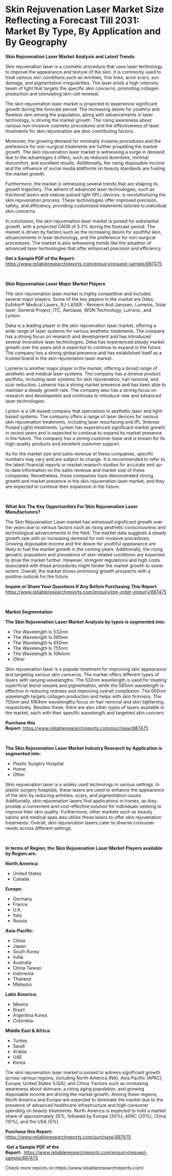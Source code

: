 <p><h1>Skin Rejuvenation Laser Market Size Reflecting a Forecast Till 2031: Market By Type, By Application and By Geography</h1></p><p><strong>Skin Rejuvenation Laser Market Analysis and Latest Trends</strong></p>
<p><p>Skin rejuvenation laser is a cosmetic procedure that uses laser technology to improve the appearance and texture of the skin. It is commonly used to treat various skin conditions such as wrinkles, fine lines, acne scars, sun damage, and pigmentation irregularities. The laser emits a high-intensity beam of light that targets the specific skin concerns, promoting collagen production and stimulating skin cell renewal.</p><p>The skin rejuvenation laser market is projected to experience significant growth during the forecast period. The increasing desire for youthful and flawless skin among the population, along with advancements in laser technology, is driving the market growth. The rising awareness about various non-invasive cosmetic procedures and the effectiveness of laser treatments for skin rejuvenation are also contributing factors.</p><p>Moreover, the growing demand for minimally invasive procedures and the preference for non-surgical treatments are further propelling the market growth. The skin rejuvenation laser market is witnessing a surge in demand due to the advantages it offers, such as reduced downtime, minimal discomfort, and excellent results. Additionally, the rising disposable income and the influence of social media platforms on beauty standards are fueling the market growth.</p><p>Furthermore, the market is witnessing several trends that are shaping its growth trajectory. The advent of advanced laser technologies, such as fractional lasers and intense pulsed light (IPL) devices, is revolutionizing the skin rejuvenation process. These technologies offer improved precision, safety, and efficiency, providing customized treatments tailored to individual skin concerns.</p><p>In conclusion, the skin rejuvenation laser market is poised for substantial growth, with a projected CAGR of 5.3% during the forecast period. The market is driven by factors such as the increasing desire for youthful skin, advancements in laser technology, and the preference for non-surgical procedures. The market is also witnessing trends like the adoption of advanced laser technologies that offer enhanced precision and efficiency.</p></p>
<p><strong>Get a Sample PDF of the Report:&nbsp;</strong> <a href="https://www.reliableresearchreports.com/enquiry/request-sample/887475">https://www.reliableresearchreports.com/enquiry/request-sample/887475</a></p>
<p>&nbsp;</p>
<p><strong>Skin Rejuvenation Laser Major Market Players</strong></p>
<p><p>The skin rejuvenation laser market is highly competitive and includes several major players. Some of the key players in the market are Deka, Eufoton® Medical Lasers, RJ-LASER - Reimers And Janssen, Lumenis, Solar laser, General Project, ITC, Aerolase, WON Technology, Lutronic, and Lynton. </p><p>Deka is a leading player in the skin rejuvenation laser market, offering a wide range of laser systems for various aesthetic treatments. The company has a strong focus on research and development and has introduced several innovative laser technologies. Deka has experienced steady market growth over the years and is expected to continue to expand in the future. The company has a strong global presence and has established itself as a trusted brand in the skin rejuvenation laser market.</p><p>Lumenis is another major player in the market, offering a broad range of aesthetic and medical laser systems. The company has a diverse product portfolio, including laser systems for skin rejuvenation, hair removal, and scar reduction. Lumenis has a strong market presence and has been able to maintain a steady growth rate. The company also has a strong focus on research and development and continues to introduce new and advanced laser technologies.</p><p>Lynton is a UK-based company that specializes in aesthetic laser and light-based systems. The company offers a range of laser devices for various skin rejuvenation treatments, including laser resurfacing and IPL (Intense Pulsed Light) treatments. Lynton has experienced significant market growth in recent years and is expected to continue to expand its market presence in the future. The company has a strong customer base and is known for its high-quality products and excellent customer support.</p><p>As for the market size and sales revenue of these companies, specific numbers may vary and are subject to change. It is recommended to refer to the latest financial reports or market research studies for accurate and up-to-date information on the sales revenue and market size of these companies. Nonetheless, these companies have demonstrated strong growth and market presence in the skin rejuvenation laser market, and they are expected to continue their expansion in the future.</p></p>
<p>&nbsp;</p>
<p><strong>What Are The Key Opportunities For Skin Rejuvenation Laser Manufacturers?</strong></p>
<p><p>The Skin Rejuvenation Laser market has witnessed significant growth over the years due to various factors such as rising aesthetic consciousness and technological advancements in the field. The market data suggests a steady growth rate with an increasing demand for non-invasive procedures. Growing disposable income and the desire for youthful appearance are likely to fuel the market growth in the coming years. Additionally, the rising geriatric population and prevalence of skin-related conditions are expected to drive the market further. However, stringent regulations and high costs associated with these procedures might hinder the market growth to some extent. Overall, the market shows promising growth prospects with a positive outlook for the future.</p></p>
<p><strong>Inquire or Share Your Questions If Any Before Purchasing This Report:</strong> <a href="https://www.reliableresearchreports.com/enquiry/pre-order-enquiry/887475">https://www.reliableresearchreports.com/enquiry/pre-order-enquiry/887475</a></p>
<p>&nbsp;</p>
<p><strong>Market Segmentation</strong></p>
<p><strong>The Skin Rejuvenation Laser Market Analysis by types is segmented into:</strong></p>
<p><ul><li>The Wavelength Is 532nm</li><li>The Wavelength Is 585nm</li><li>The Wavelength Is 650nm</li><li>The Wavelength Is 755nm</li><li>The Wavelength Is 1064nm</li><li>Other</li></ul></p>
<p><p>Skin rejuvenation laser is a popular treatment for improving skin appearance and targeting various skin concerns. The market offers different types of lasers with varying wavelengths. The 532nm wavelength is used for treating superficial blood vessels and pigmentation, while the 585nm wavelength is effective in reducing redness and improving overall complexion. The 650nm wavelength targets collagen production and helps with skin firmness. The 755nm and 1064nm wavelengths focus on hair removal and skin tightening, respectively. Besides these, there are also other types of lasers available in the market, each with their specific wavelength and targetted skin concern.</p></p>
<p><strong>Purchase this Report:&nbsp;</strong><a href="https://www.reliableresearchreports.com/purchase/887475">https://www.reliableresearchreports.com/purchase/887475</a></p>
<p>&nbsp;</p>
<p><strong>The Skin Rejuvenation Laser Market Industry Research by Application is segmented into:</strong></p>
<p><ul><li>Plastic Surgery Hospital</li><li>Home</li><li>Other</li></ul></p>
<p><p>Skin rejuvenation laser is a widely used technology in various settings. In plastic surgery hospitals, these lasers are used to enhance the appearance of the skin by reducing wrinkles, scars, and pigmentation issues. Additionally, skin rejuvenation lasers find applications in homes, as they provide a convenient and cost-effective solution for individuals seeking to improve their skin quality. Furthermore, other markets such as beauty salons and medical spas also utilize these lasers to offer skin rejuvenation treatments. Overall, skin rejuvenation lasers cater to diverse consumer needs across different settings.</p></p>
<p>&nbsp;</p>
<p><strong>In terms of Region, the Skin Rejuvenation Laser Market Players available by Region are:</strong></p>
<p>
    <p> <strong> North America: </strong>
        <ul>
            <li>United States</li>
            <li>Canada</li>
        </ul>
        </p> 
    <p> <strong> Europe: </strong>
        <ul>
            <li>Germany</li>
            <li>France</li>
            <li>U.K.</li>
            <li>Italy</li>
            <li>Russia</li>
        </ul>
        </p> 
    <p> <strong> Asia-Pacific: </strong>
        <ul>
            <li>China</li>
            <li>Japan</li>
            <li>South Korea</li>
            <li>India</li>
            <li>Australia</li>
            <li>China Taiwan</li>
            <li>Indonesia</li>
            <li>Thailand</li>
            <li>Malaysia</li>
        </ul>
        </p> 
    <p> <strong> Latin America: </strong>
        <ul>
            <li>Mexico</li>
            <li>Brazil</li>
            <li>Argentina Korea</li>
            <li>Colombia</li>
        </ul>
        </p> 
    <p> <strong> Middle East & Africa: </strong>
        <ul>
            <li>Turkey</li>
            <li>Saudi</li>
            <li>Arabia</li>
            <li>UAE</li>
            <li>Korea</li>
        </ul>
    </p>
    </p>
<p><p>The skin rejuvenation laser market is poised to witness significant growth across various regions, including North America (NA), Asia Pacific (APAC), Europe, United States (USA), and China. Factors such as increasing awareness about skincare, a rising aging population, and growing disposable income are driving the market growth. Among these regions, North America and Europe are expected to dominate the market due to the presence of advanced healthcare infrastructure and high consumer spending on beauty treatments. North America is expected to hold a market share of approximately 35%, followed by Europe (30%), APAC (20%), China (10%), and the USA (5%).</p></p>
<p><strong>Purchase this Report: </strong><a href="https://www.reliableresearchreports.com/purchase/887475">https://www.reliableresearchreports.com/purchase/887475</a></p>
<p>&nbsp;<strong>Get a Sample PDF of the Report:&nbsp;&nbsp;</strong><a href="https://www.reliableresearchreports.com/enquiry/request-sample/887475">https://www.reliableresearchreports.com/enquiry/request-sample/887475</a></p>
<p><strong></strong></p>
<p>Check more reports on https://www.reliableresearchreports.com/</p>